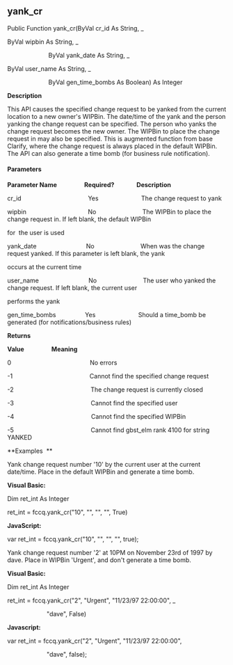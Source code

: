   

yank_cr
-------

Public Function yank_cr(ByVal cr_id As String, _

ByVal wipbin As String, _

                        ByVal yank_date As String, _

ByVal user_name As String, _

                        ByVal gen_time_bombs As Boolean) As Integer

**Description**

This API causes the specified change request to be yanked from the current location to a new owner's WIPBin. The date/time of the yank and the person yanking the change request can be specified. The person who yanks the change request becomes the new owner. The WIPBin to place the change request in may also be specified. This is augmented function from base Clarify, where the change request is always placed in the default WIPBin. The API can also generate a time bomb (for business rule notification).

#### Parameters
**Parameter Name**                **Required?**             **Description**

cr_id                                       Yes                         The change request to yank

wipbin                                    No                           The WIPBin to place the change request in. If left blank, the default WIPBin

for  the user is used

yank_date                             No                           When was the change request yanked. If this parameter is left blank, the yank

occurs at the current time

user_name                             No                           The user who yanked the change request. If left blank, the current user

performs the yank

gen_time_bombs                 Yes                         Should a time_bomb be generated (for notifications/business rules)

**Returns**

**Value**                **Meaning**

0                                              No errors

-1                                             Cannot find the specified change request

-2                                             The change request is currently closed

-3                                             Cannot find the specified user

-4                                             Cannot find the specified WIPBin

-5                                             Cannot find gbst_elm rank 4100 for string YANKED

**Examples  **

 Yank change request number '10' by the current user at the current date/time. Place in the default WIPBin and generate a time bomb.

**Visual Basic:**

Dim ret_int As Integer

ret_int = fccq.yank_cr("10", "", "", "", True)

**JavaScript:**

var ret_int = fccq.yank_cr("10", "", "", "", true);

 Yank change request number '2' at 10PM on November 23rd of 1997 by dave. Place in WIPBin 'Urgent', and don't generate a time bomb.

**Visual Basic:**

Dim ret_int As Integer

ret_int = fccq.yank_cr("2", "Urgent", "11/23/97 22:00:00", _

                       "dave", False)

**Javascript:**

var ret_int = fccq.yank_cr("2", "Urgent", "11/23/97 22:00:00",

                       "dave", false);